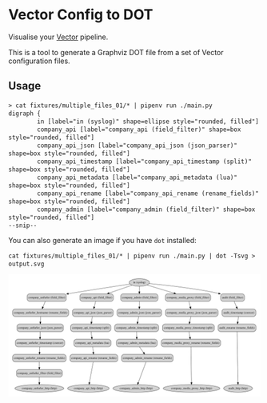 # Vector Config to DOT

Visualise your [Vector](https://vector.dev) pipeline.

This is a tool to generate a Graphviz DOT file from a set of Vector configuration files.

## Usage

```shell
> cat fixtures/multiple_files_01/* | pipenv run ./main.py
digraph {
        in [label="in (syslog)" shape=ellipse style="rounded, filled"]
        company_api [label="company_api (field_filter)" shape=box style="rounded, filled"]
        company_api_json [label="company_api_json (json_parser)" shape=box style="rounded, filled"]
        company_api_timestamp [label="company_api_timestamp (split)" shape=box style="rounded, filled"]
        company_api_metadata [label="company_api_metadata (lua)" shape=box style="rounded, filled"]
        company_api_rename [label="company_api_rename (rename_fields)" shape=box style="rounded, filled"]
        company_admin [label="company_admin (field_filter)" shape=box style="rounded, filled"]
--snip--
```

You can also generate an image if you have `dot` installed:

```shell
cat fixtures/multiple_files_01/* | pipenv run ./main.py | dot -Tsvg > output.svg
```

![Sample generated image](sample_output.svg)

